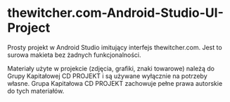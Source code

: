 # thewitcher.com-Android-Studio-UI-Project

Prosty projekt w Android Studio imitujący interfejs thewitcher.com. Jest to surowa makieta bez żadnych funkcjonalności.

Materiały użyte w projekcie (zdjęcia, grafiki, znaki towarowe) należą do Grupy Kapitałowej CD PROJEKT i są używane wyłącznie na potrzeby własne. 
Grupa Kapitałowa CD PROJEKT zachowuje pełne prawa autorskie do tych materiałów.



